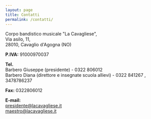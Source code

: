 ```yaml
---
layout: page
title: Contatti
permalink: /contatti/
---
```


Corpo bandistico musicale "La Cavagliese",<br>
Via asilo, 11, <br>
28010, Cavaglio d'Agogna (NO)

**P.IVA:** 91000970037

**Tel.**<br>
Barbero Giuseppe (presidente) - 0322 806012 <BR>
Barbero Diana (direttore e insegnate scuola allievi) - 0322 841267 , 3478786237

**Fax:** 0322806012

**E-mail:**<br>
[presidente@lacavagliese.it](mailto:presidente@lacavagliese.it) <br>
[maestro@lacavagliese.it](mailto:maestro@lacavagliese.it)
